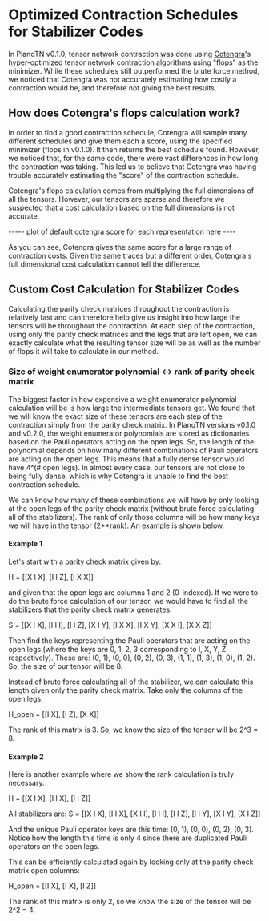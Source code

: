 # Optimized Contraction Schedules for Stabilizer Codes

In PlanqTN v0.1.0, tensor network contraction was done using [Cotengra](https://cotengra.readthedocs.io/)'s hyper-optimized tensor network contraction algorithms using "flops" as the minimizer. While these schedules still outperformed the brute force method, we noticed that Cotengra was not accurately estimating how costly a contraction would be, and therefore not giving the best results.


## How does Cotengra's flops calculation work?
In order to find a good contraction schedule, Cotengra will sample many different schedules and give them each a score, using the specified minimizer (flops in v0.1.0). It then returns the best schedule found. However, we noticed that, for the same code, there were vast differences in how long the contraction was taking. This led us to believe that Cotengra was having trouble accurately estimating the "score" of the contraction schedule.

Cotengra's flops calculation comes from multiplying the full dimensions of all the tensors. However, our tensors are sparse and therefore we suspected that a cost calculation based on the full dimensions is not accurate.

----- plot of default cotengra score for each representation here ---- 

As you can see, Cotengra gives the same score for a large range of contraction costs. Given the same traces but a different order, Cotengra's full dimensional cost calculation cannot tell the difference.


## Custom Cost Calculation for Stabilizer Codes
Calculating the parity check matrices throughout the contraction is relatively fast and can therefore help give us insight into how large the tensors will be throughout the contraction. At each step of the contraction, using only the parity check matrices and the legs that are left open, we can exactly calculate what the resulting tensor size will be as well as the number of flops it will take to calculate in our method.

### Size of weight enumerator polynomial <-> rank of parity check matrix
The biggest factor in how expensive a weight enumerator polynomial calculation will be is how large the intermediate tensors get. We found that we will know the exact size of these tensors are each step of the contraction simply from the parity check matrix. In PlanqTN versions v0.1.0 and v0.2.0, the weight enumerator polynomials are stored as dictionaries based on the Pauli operators acting on the open legs. So, the length of the polynomial depends on how many different combinations of Pauli operators are acting on the open legs. This means that a fully dense tensor would have 4^(# open legs). In almost every case, our tensors are not close to being fully dense, which is why Cotengra is unable to find the best contraction schedule.

We can know how many of these combinations we will have by only looking at the open legs of the parity check matrix (without brute force calculating all of the stabilizers). The rank of only those columns will be how many keys we will have in the tensor (2**rank). An example is shown below.

#### Example 1
Let's start with a parity check matrix given by:

H = [[X I X],
     [I I Z],
     [I X X]]

and given that the open legs are columns 1 and 2 (0-indexed). If we were to do the brute force calculation of our tensor, we would have to find all the stabilizers that the parity check matrix generates:

S = [[X I X],
     [I I I],
     [I I Z],
     [X I Y],
     [I X X],
     [I X Y],
     [X X I],
     [X X Z]]

Then find the keys representing the Pauli operators that are acting on the open legs (where the keys are 0, 1, 2, 3 corresponding to I, X, Y, Z respectively). These are: (0, 1), (0, 0), (0, 2), (0, 3), (1, 1), (1, 3), (1, 0), (1, 2). So, the size of our tensor will be 8. 

Instead of brute force calculating all of the stabilizer, we can calculate this length given only the parity check matrix. Take only the columns of the open legs:

H_open = [[I X],
          [I Z],
          [X X]]

The rank of this matrix is 3. So, we know the size of the tensor will be 2^3 = 8.

#### Example 2
Here is another example where we show the rank calculation is truly necessary.

H = [[X I X],
     [I I X],
     [I I Z]]

All stabilizers are:
S = [[X I X],
     [I I X],
     [X I I],
     [I I I],
     [I I Z],
     [I I Y],
     [X I Y],
     [X I Z]]

And the unique Pauli operator keys are this time: (0, 1), (0, 0), (0, 2), (0, 3). Notice how the length this time is only 4 since there are duplicated Pauli operators on the open legs.

This can be efficiently calculated again by looking only at the parity check matrix open columns:

H_open = [[I X],
          [I X],
          [I Z]]

The rank of this matrix is only 2, so we know the size of the tensor will be 2^2 = 4.
